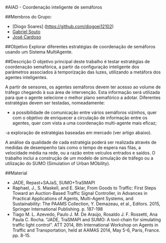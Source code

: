 #AIAD - Coordenação inteligente de semáforos

##Membros do Grupo:

- [Diogo Soares] (https://github.com/diogoei12102)
- [Gabriel Souto](https://github.com/Inframan)
- [José Cardoso](https://github.com/JoseCardoso)

##Objetivo
Explorar diferentes estratégias de coordenação de semáforos usando um Sistema MultiAgente.

##Descrição
O objetivo principal deste trabalho é testar estratégias de coordenação semafórica, a partir da
configuração inteligente dos parâmetros associados à temporização das luzes, utilizando a
metáfora dos agentes inteligentes.

A partir de sensores, os agentes semáforos devem ter acesso ao volume de tráfego chegando à
sua área de intervenção. Esta informação será utilizada para que o agente selecione o melhor
plano semafórico a adotar. Diferentes estratégias devem ser testadas, nomeadamente:
  - a possibilidade de comunicação entre vários semáforos vizinhos, quer com o objetivo
de enriquecer a circulação de informação entre os agentes, quer com vista a uma
coordenação multi-agente mais eficaz;

  -a exploração de estratégias baseadas em mercado (ver artigo abaixo).
  
A análise da qualidade de cada estratégia poderá ser realizada através de medidas de
desempenho tais como o tempo de espera nas filas, a velocidade média na rede, ou a razão
entre veículos entrados e saídos.
O trabalho inclui a construção de um modelo de simulação de tráfego ou a utilização do SUMO
(Simulation of Urban MObility).

##Material
- JADE, Repast+SAJaS, SUMO+TraSMAPI
- Raphael, J., S. Maskell, and E. Sklar, From Goods to Traffic: First Steps Toward an
Auction-Based Traffic Signal Controller, in Advances in Practical Applications of
Agents, Multi-Agent Systems, and Sustainability: The PAAMS Collection, Y.
Demazeau, et al., Editors. 2015, Springer International Publishing. p. 187-198
- Tiago M. L. Azevedo, Paulo J. M. De Araújo, Rosaldo J. F. Rossetti, Ana Paula C.
Rocha. "JADE, TraSMAPI and SUMO: A tool-chain for simulating traffic light control".
ATT 2014, 8th International Workshop on Agents in Traffic and Transportation, held
at AAMAS 2014, May 5-6, Paris, France. pp. 8-15.
